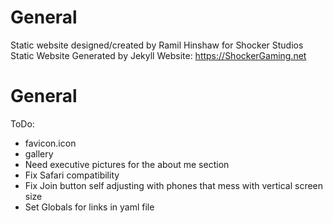 # General
Static website designed/created by Ramil Hinshaw for Shocker Studios
Static Website Generated by Jekyll
Website: https://ShockerGaming.net

# General
ToDo:
  - favicon.icon
  - gallery
  - Need executive pictures for the about me section
  - Fix Safari compatibility
  - Fix Join button self adjusting with phones that mess with vertical screen size
  - Set Globals for links in yaml file
